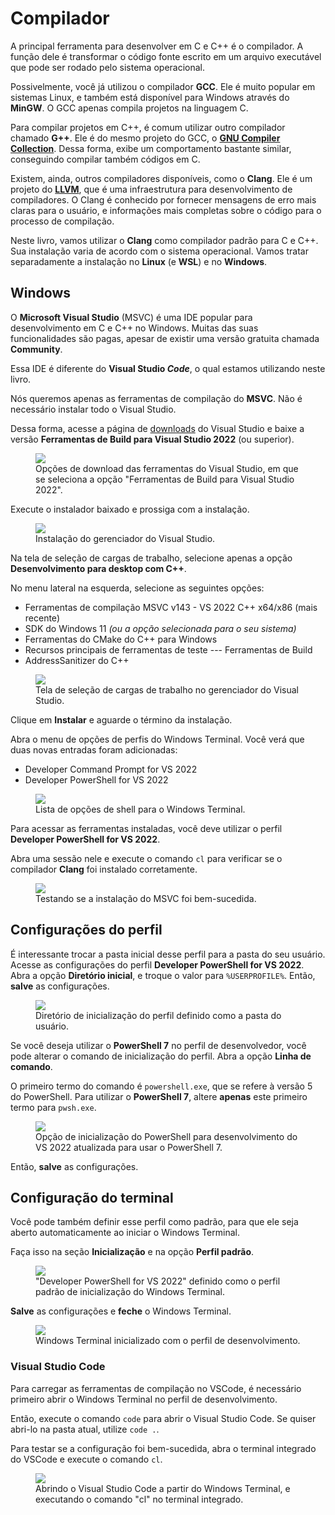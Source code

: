 # Compilador

A principal ferramenta para desenvolver em C e C++ é o compilador.
A função dele é transformar o código fonte escrito em um arquivo executável que pode ser rodado pelo sistema operacional.

Possivelmente, você já utilizou o compilador **GCC**.
Ele é muito popular em sistemas Linux, e também está disponível para Windows através do **MinGW**.
O GCC apenas compila projetos na linguagem C.

Para compilar projetos em C++, é comum utilizar outro compilador chamado **G++**.
Ele é do mesmo projeto do GCC, o [**GNU Compiler Collection**](https://gcc.gnu.org/).
Dessa forma, exibe um comportamento bastante similar, conseguindo compilar também códigos em C.

Existem, ainda, outros compiladores disponíveis, como o **Clang**.
Ele é um projeto do [**LLVM**](https://llvm.org/), que é uma infraestrutura para desenvolvimento de compiladores.
O Clang é conhecido por fornecer mensagens de erro mais claras para o usuário, e informações mais completas sobre o código para o processo de compilação.

Neste livro, vamos utilizar o **Clang** como compilador padrão para C e C++.
Sua instalação varia de acordo com o sistema operacional.
Vamos tratar separadamente a instalação no **Linux** (e **WSL**) e no **Windows**.

## Windows

O **Microsoft Visual Studio** (MSVC) é uma IDE popular para desenvolvimento em C e C++ no Windows.
Muitas das suas funcionalidades são pagas, apesar de existir uma versão gratuita chamada **Community**.

Essa IDE é diferente do **Visual Studio _Code_**, o qual estamos utilizando neste livro.

Nós queremos apenas as ferramentas de compilação do **MSVC**.
Não é necessário instalar todo o Visual Studio.

Dessa forma, acesse a página de [downloads](https://visualstudio.microsoft.com/pt-br/downloads/#build-tools-for-visual-studio-2022) do Visual Studio e baixe a versão **Ferramentas de Build para Visual Studio 2022** (ou superior).

<figure>
<img src="download_options.png" />
<figcaption>Opções de download das ferramentas do Visual Studio, em que se seleciona a opção "Ferramentas de Build para Visual Studio 2022".</figcaption>
</figure>

Execute o instalador baixado e prossiga com a instalação.

<figure>
<img src="vs_installer.png" />
<figcaption>Instalação do gerenciador do Visual Studio.</figcaption>
</figure>

Na tela de seleção de cargas de trabalho, selecione apenas a opção **Desenvolvimento para desktop com C++**.

No menu lateral na esquerda, selecione as seguintes opções:

- Ferramentas de compilação MSVC v143 - VS 2022 C++ x64/x86 (mais recente)
- SDK do Windows 11 _(ou a opção selecionada para o seu sistema)_
- Ferramentas do CMake do C++ para Windows
- Recursos principais de ferramentas de teste --- Ferramentas de Build
- AddressSanitizer do C++

<figure>
<img src="installing_msvc.png" />
<figcaption>Tela de seleção de cargas de trabalho no gerenciador do Visual Studio.</figcaption>
</figure>

Clique em **Instalar** e aguarde o término da instalação.

Abra o menu de opções de perfis do Windows Terminal.
Você verá que duas novas entradas foram adicionadas:

- Developer Command Prompt for VS 2022
- Developer PowerShell for VS 2022

<figure>
<img src="options_list.png" />
<figcaption>Lista de opções de shell para o Windows Terminal.</figcaption>
</figure>

Para acessar as ferramentas instaladas, você deve utilizar o perfil **Developer PowerShell for VS 2022**.

Abra uma sessão nele e execute o comando `cl` para verificar se o compilador **Clang** foi instalado corretamente.

<figure>
<img src="testing_cl.png" />
<figcaption>Testando se a instalação do MSVC foi bem-sucedida.</figcaption>
</figure>

## Configurações do perfil

É interessante trocar a pasta inicial desse perfil para a pasta do seu usuário.
Acesse as configurações do perfil **Developer PowerShell for VS 2022**.
Abra a opção **Diretório inicial**, e troque o valor para `%USERPROFILE%`.
Então, **salve** as configurações.

<figure>
<img src="./initial_directory.png" />
<figcaption>Diretório de inicialização do perfil definido como a pasta do usuário.</figcaption>
</figure>

Se você deseja utilizar o **PowerShell 7** no perfil de desenvolvedor, você pode alterar o comando de inicialização do perfil.
Abra a opção **Linha de comando**.

O primeiro termo do comando é `powershell.exe`, que se refere à versão 5 do PowerShell.
Para utilizar o **PowerShell 7**, altere **apenas** este primeiro termo para `pwsh.exe`.

<figure>
<img src="init_ps_dev.png" />
<figcaption>Opção de inicialização do PowerShell para desenvolvimento do VS 2022 atualizada para usar o PowerShell 7.</figcaption>
</figure>

Então, **salve** as configurações.

## Configuração do terminal

Você pode também definir esse perfil como padrão, para que ele seja aberto automaticamente ao iniciar o Windows Terminal.

Faça isso na seção **Inicialização** e na opção **Perfil padrão**.

<figure>
<img src="./default_profile.png" />
<figcaption>"Developer PowerShell for VS 2022" definido como o perfil padrão de inicialização do Windows Terminal.</figcaption>
</figure>

**Salve** as configurações e **feche** o Windows Terminal.

<figure>
<img src="./new_terminal.png" />
<figcaption>Windows Terminal inicializado com o perfil de desenvolvimento.</figcaption>
</figure>

### Visual Studio Code

Para carregar as ferramentas de compilação no VSCode, é necessário primeiro abrir o Windows Terminal no perfil de desenvolvimento.

Então, execute o comando `code` para abrir o Visual Studio Code.
Se quiser abri-lo na pasta atual, utilize `code .`.

Para testar se a configuração foi bem-sucedida, abra o terminal integrado do VSCode e execute o comando `cl`.

<figure>
<img src="./opening_code.png" />
<figcaption>Abrindo o Visual Studio Code a partir do Windows Terminal, e executando o comando "cl" no terminal integrado.</figcaption>
</figure>
